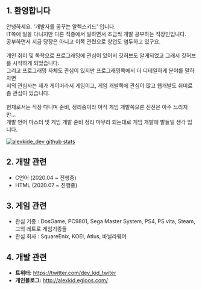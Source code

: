 ## 1. 환영합니다

안녕하세요. '개발자를 꿈꾸는 알렉스키드' 입니다.<br>
IT쪽에 일을 다니지만 다른 직종에서 일하면서 조금씩 개발 공부하는 직장인입니다.<br>
공부하면서 지금 당장은 아니고 이쪽 관련으로 창업도 염두하고 있구요.<br>
<br>
개인 취미 및 독학으로 프로그래밍에 관심이 있어서 깃허브도 알게되었고 그래서 깃허브를 시작하게 되었습니다.<br>
그리고 프로그래밍 자체도 관심이 있지만 프로그래밍쪽에서 더 디테일하게 분야를 말하자면<br>
저의 관심사는 제가 게이머라서 게임이고, 게임 개발쪽에 관심이 많고 웹개발도 취미로 좀 관심이 있습니다.<br>
<br>
현재로서는 직장 다니며 준비, 정리중이라 아직 게임 개발쪽으론 진전은 아주 느리지만... <br> 
개발 언어 마스터 및 게임 개발 준비 정리 마무리 되는대로 게임 개발에 발들일 생각 입니다.<br>

[![alexkide_dev github stats](https://github-readme-stats.vercel.app/api?username=alexkiddev)](https://github.com/anuraghazra/github-readme-stats)



## 2. 개발 관련
* C언어 (2020.04 ~ 진행중)
* HTML  (2020.07 ~ 진행중)



## 3. 게임 관련 
* 관심 기종 : DosGame, PC9801, Sega Master System, PS4, PS vita, Steam, 그외 레트로 게임기종들
* 관심 회사 : SquareEnix, KOEI, Atlus, 바닐라웨어



## 4. 개발 관련 
* **트위터:** <https://twitter.com/dev_kid_twiter>
* **개인블로그:** <http://alexkid.egloos.com/>
